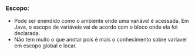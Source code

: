 ### Escopo:
  - Pode ser enendido como o ambiente onde uma
variável é acessada. Em Java, o escopo de 
variáveis vai de acordo com o bloco onde ela 
foi declarada.
- Não tem muito o que anotar pois é mais o 
conhecimento sobre variavel em escopo global
e locar.
    